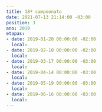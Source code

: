 ```yaml
---
title: 18º campeonato
date: 2021-07-13 21:14:00 -03:00
position: 3
ano: 2019
etapas:
- date: 2019-01-20 00:00:00 -02:00
  local: 
- date: 2019-02-10 00:00:00 -02:00
  local: 
- date: 2019-03-17 00:00:00 -03:00
  local: 
- date: 2019-04-14 00:00:00 -03:00
  local: 
- date: 2019-05-19 00:00:00 -03:00
  local: 
- date: 2019-06-16 00:00:00 -03:00
  local: 
---
```


